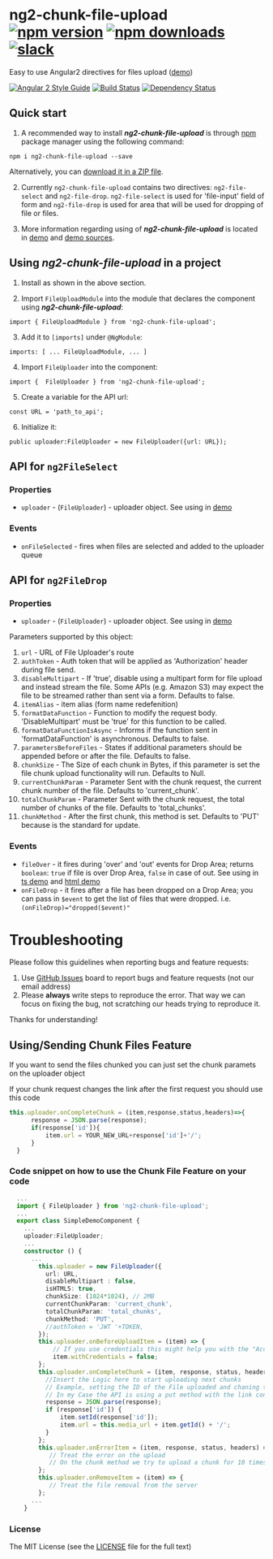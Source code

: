 # ng2-chunk-file-upload [![npm version](https://badge.fury.io/js/ng2-chunk-file-upload.svg)](http://badge.fury.io/js/ng2-chunk-file-upload) [![npm downloads](https://img.shields.io/npm/dm/ng2-chunk-file-upload.svg)](https://npmjs.org/ng2-chunk-file-upload)[![slack](https://ngx-slack.herokuapp.com/badge.svg)](https://ngx-slack.herokuapp.com)
Easy to use Angular2 directives for files upload ([demo](http://valor-software.github.io/ng2-chunk-file-upload/))

[![Angular 2 Style Guide](https://mgechev.github.io/angular2-style-guide/images/badge.svg)](https://github.com/mgechev/angular2-style-guide)
[![Build Status](https://travis-ci.org/valor-software/ng2-chunk-file-upload.svg?branch=development)](https://travis-ci.org/valor-software/ng2-chunk-file-upload)
[![Dependency Status](https://david-dm.org/valor-software/ng2-chunk-file-upload.svg)](https://david-dm.org/valor-software/ng2-chunk-file-upload)

## Quick start

1. A recommended way to install ***ng2-chunk-file-upload*** is through [npm](https://www.npmjs.com/search?q=ng2-chunk-file-upload) package manager using the following command:

  `npm i ng2-chunk-file-upload --save`

  Alternatively, you can [download it in a ZIP file](https://github.com/valor-software/ng2-chunk-file-upload/archive/master.zip).

2. Currently `ng2-chunk-file-upload` contains two directives: `ng2-file-select` and `ng2-file-drop`. `ng2-file-select` is used for 'file-input' field of form and
  `ng2-file-drop` is used for area that will be used for dropping of file or files.

3. More information regarding using of ***ng2-chunk-file-upload*** is located in
  [demo](http://valor-software.github.io/ng2-chunk-file-upload/) and [demo sources](https://github.com/valor-software/ng2-chunk-file-upload/tree/master/demo).
  
## Using ***ng2-chunk-file-upload*** in a project

1. Install as shown in the above section.

2. Import `FileUploadModule` into the module that declares the component using ***ng2-chunk-file-upload***:

```import { FileUploadModule } from 'ng2-chunk-file-upload';```

3. Add it to `[imports]` under `@NgModule`:

```imports: [ ... FileUploadModule, ... ]```

4. Import `FileUploader` into the component:

```import {  FileUploader } from 'ng2-chunk-file-upload';```

5. Create a variable for the API url:

```const URL = 'path_to_api';```

6. Initialize it:

```public uploader:FileUploader = new FileUploader({url: URL}); ```

## API for `ng2FileSelect`

### Properties

  - `uploader` - (`FileUploader`) - uploader object. See using in [demo](https://github.com/valor-software/ng2-chunk-file-upload/blob/master/demo/components/file-upload/simple-demo.ts)

### Events
 - `onFileSelected` - fires when files are selected and added to the uploader queue

## API for `ng2FileDrop`

### Properties

  - `uploader` - (`FileUploader`) - uploader object. See using in [demo](https://github.com/valor-software/ng2-chunk-file-upload/blob/master/demo/components/file-upload/simple-demo.ts)

  Parameters supported by this object:

  1. `url` - URL of File Uploader's route
  2. `authToken` - Auth token that will be applied as 'Authorization' header during file send.
  3. `disableMultipart` - If 'true', disable using a multipart form for file upload and instead stream the file. Some APIs (e.g. Amazon S3) may expect the file to be streamed rather than sent via a form. Defaults to false.
  4. `itemAlias` - item alias (form name redefenition)
  5. `formatDataFunction` - Function to modify the request body. 'DisableMultipart' must be 'true' for this function to be called.
  6. `formatDataFunctionIsAsync` - Informs if the function sent in 'formatDataFunction' is asynchronous. Defaults to false.
  7. `parametersBeforeFiles` - States if additional parameters should be appended before or after the file. Defaults to false.
  8. `chunkSize` - The Size of each chunk in Bytes, if this parameter is set the file chunk upload functionality will run. Defaults to Null.
  9. `currentChunkParam` - Parameter Sent with the chunk request, the current chunk number of the file. Defaults to 'current_chunk'.
  10. `totalChunkParam` - Parameter Sent with the chunk request, the total number of chunks of the file. Defaults to 'total_chunks'.
  11. `chunkMethod` - After the first chunk, this method is set. Defaults to 'PUT' because is the standard for update.
  

### Events

  - `fileOver` - it fires during 'over' and 'out' events for Drop Area; returns `boolean`: `true` if file is over Drop Area, `false` in case of out.
  See using in [ts demo](https://github.com/valor-software/ng2-chunk-file-upload/blob/master/demo/components/file-upload/simple-demo.ts) and
  [html demo](https://github.com/valor-software/ng2-chunk-file-upload/blob/master/demo/components/file-upload/simple-demo.html)
  - `onFileDrop` - it fires after a file has been dropped on a Drop Area; you can pass in `$event` to get the list of files that were dropped. i.e. `(onFileDrop)="dropped($event)"`

# Troubleshooting

Please follow this guidelines when reporting bugs and feature requests:

1. Use [GitHub Issues](https://github.com/valor-software/ng2-chunk-file-upload/issues) board to report bugs and feature requests (not our email address)
2. Please **always** write steps to reproduce the error. That way we can focus on fixing the bug, not scratching our heads trying to reproduce it.

Thanks for understanding!

## Using/Sending Chunk Files Feature
  
  If you want to send the files chunked you can just set the chunk paramets on the uploader object

  If your chunk request changes the link after the first request you should use this code
  ```typescript
  this.uploader.onCompleteChunk = (item,response,status,headers)=>{
        response = JSON.parse(response);
        if(response['id']){
            item.url = YOUR_NEW_URL+response['id']+'/';
        }
    }
  ```

### Code snippet on how to use the Chunk File Feature on your code
  ```typescript
    ...
    import { FileUploader } from 'ng2-chunk-file-upload';
    ...
    export class SimpleDemoComponent {
      ...
      uploader:FileUploader;
      ...
      constructor () {
        ...
          this.uploader = new FileUploader({
            url: URL,
            disableMultipart : false,
            isHTML5: true,
            chunkSize: (1024*1024), // 2MB
            currentChunkParam: 'current_chunk',
            totalChunkParam: 'total_chunks',
            chunkMethod: 'PUT',
            //authToken = 'JWT '+TOKEN,
          });
          this.uploader.onBeforeUploadItem = (item) => {
              // If you use credentials this might help you with the "Access-Control-Allow-Origin" error
              item.withCredentials = false;
          };
          this.uploader.onCompleteChunk = (item, response, status, headers) => {
            //Insert the Logic here to start uploading next chunks
            // Example, setting the ID of the File uploaded and chaning the link for the next request
            // In my Case the API is using a put method with the link containing the PK of the object
            response = JSON.parse(response);
            if (response['id']) {
                item.setId(response['id']);
                item.url = this.media_url + item.getId() + '/';
            }
          };
          this.uploader.onErrorItem = (item, response, status, headers) => {
             // Treat the error on the upload
             // On the chunk method we try to upload a chunk for 10 times before triggering this error
          };
          this.uploader.onRemoveItem = (item) => {
             // Treat the file removal from the server
          };
        ...
      }
  ```


### License

The MIT License (see the [LICENSE](https://github.com/valor-software/ng2-chunk-file-upload/blob/master/LICENSE) file for the full text)

